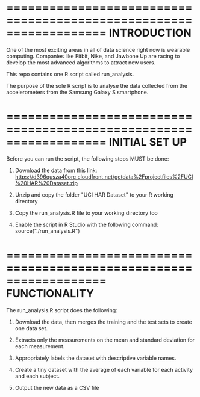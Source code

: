==================================================================
INTRODUCTION
==================================================================

One of the most exciting areas in all of data science right now is wearable computing. Companies like Fitbit, Nike, and Jawbone Up are racing to develop the most advanced algorithms to attract new users. 

This repo contains one R script called run_analysis.

The purpose of the sole R script is to analyse the data collected from the accelerometers from the Samsung Galaxy S smartphone. 

==================================================================
INITIAL SET UP
==================================================================

Before you can run the script, the following steps MUST be done:

1) Download the data from this link: https://d396qusza40orc.cloudfront.net/getdata%2Fprojectfiles%2FUCI%20HAR%20Dataset.zip

2) Unzip and copy the folder "UCI HAR Dataset" to your R working directory

3) Copy the run_analysis.R file to your working directory too

4) Enable the script in R Studio with the following command: source("./run_analysis.R")

==================================================================
FUNCTIONALITY
==================================================================

The run_analysis.R script does the following:

1) Download the data, then merges the training and the test sets to create one data set.

2) Extracts only the measurements on the mean and standard deviation for each measurement.

3) Appropriately labels the dataset with descriptive variable names.

4) Create a tiny dataset with the average of each variable for each activity and each subject.

5) Output the new data as a CSV file
